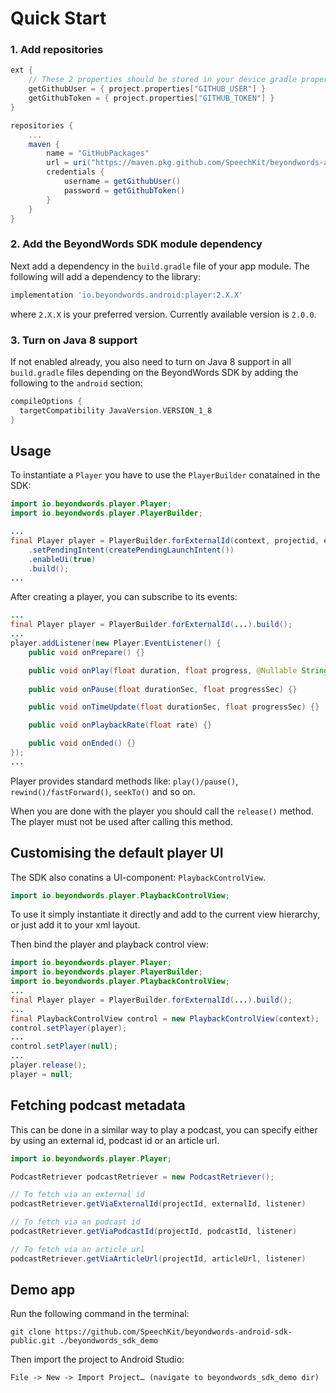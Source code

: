 # Quick Start #

### 1. Add repositories ###

```gradle
ext {
    // These 2 properties should be stored in your device gradle properties file and should contain your GitHub PAT user and token 
    getGithubUser = { project.properties["GITHUB_USER"] }
    getGithubToken = { project.properties["GITHUB_TOKEN"] }
}

repositories {
    ...
    maven {
        name = "GitHubPackages"
        url = uri("https://maven.pkg.github.com/SpeechKit/beyondwords-android-sdk")
        credentials {
            username = getGithubUser()
            password = getGithubToken()
        }
    }
}
```

### 2. Add the BeyondWords SDK module dependency ###

Next add a dependency in the `build.gradle` file of your app module. The
following will add a dependency to the library:

```gradle
implementation 'io.beyondwords.android:player:2.X.X'
```

where `2.X.X` is your preferred version.
Currently available version is `2.0.0`.

### 3. Turn on Java 8 support ###

If not enabled already, you also need to turn on Java 8 support in all
`build.gradle` files depending on the BeyondWords SDK by adding the following to the
`android` section:

```gradle
compileOptions {
  targetCompatibility JavaVersion.VERSION_1_8
}
```

## Usage

To instantiate a `Player` you have to use the `PlayerBuilder` conatained in the SDK:

```java
import io.beyondwords.player.Player;
import io.beyondwords.player.PlayerBuilder;

...
final Player player = PlayerBuilder.forExternalId(context, projectid, externalid)
    .setPendingIntent(createPendingLaunchIntent())
    .enableUi(true)
    .build();
...
```

After creating a player, you can subscribe to its events:

```java
...
final Player player = PlayerBuilder.forExternalId(...).build();
...
player.addListener(new Player.EventListener() {
    public void onPrepare() {}

    public void onPlay(float duration, float progress, @Nullable String advertiser, @Nullable String adUrl) { }
    
    public void onPause(float durationSec, float progressSec) {}

    public void onTimeUpdate(float durationSec, float progressSec) {}

    public void onPlaybackRate(float rate) {}

    public void onEnded() {}
});
...
```

Player provides standard methods like: `play()/pause()`, `rewind()/fastForward()`, `seekTo()` and so on.

When you are done with the player you should call the `release()` method. The player must not be used after calling this method.

## Customising the default player UI

The SDK also conatins a UI-component: `PlaybackControlView`.

```java
import io.beyondwords.player.PlaybackControlView;
```

To use it simply instantiate it directly and add to the current view hierarchy, or just add it to your xml layout.

Then bind the player and playback control view:

```java
import io.beyondwords.player.Player;
import io.beyondwords.player.PlayerBuilder;
import io.beyondwords.player.PlaybackControlView;
...
final Player player = PlayerBuilder.forExternalId(...).build();
...
final PlaybackControlView control = new PlaybackControlView(context);
control.setPlayer(player);
...
control.setPlayer(null);
...
player.release();
player = null;
```

## Fetching podcast metadata

This can be done in a similar way to play a podcast, you can specify either by using an external id, podcast id or an article url.

```java
import io.beyondwords.player.Player;

PodcastRetriever podcastRetriever = new PodcastRetriever();

// To fetch via an external id 
podcastRetriever.getViaExternalId(projectId, externalId, listener)

// To fetch via an podcast id 
podcastRetriever.getViaPodcastId(projectId, podcastId, listener)

// To fetch via an article url 
podcastRetriever.getViaArticleUrl(projectId, articleUrl, listener)

```

## Demo app

Run the following command in the terminal:
```
git clone https://github.com/SpeechKit/beyondwords-android-sdk-public.git ./beyondwords_sdk_demo
```

Then import the project to Android Studio:
```
File -> New -> Import Project… (navigate to beyondwords_sdk_demo dir)
```

